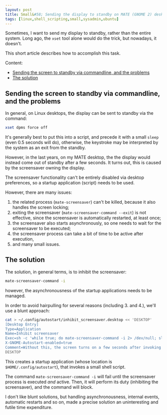 ```yaml
---
layout: post
title: Small&#58; Sending the display to standby on MATE (GNOME 2) desktops
tags: [linux,shell_scripting,small,sysadmin,ubuntu]
---
```


Sometimes, I want to send my display to standby, rather than the entire system. Long ago, the `xset` tool alone would do the trick, but nowadays, it doesn't.

This short article describes how to accomplish this task.

Content:
- [Sending the screen to standby via commandline, and the problems](/Small-sending-the-display-to-standby-on-mate-gnome-2-desktops#sending-the-screen-to-standby-via-commandline-and-the-problems)
- [The solution](/Small-sending-the-display-to-standby-on-mate-gnome-2-desktops#the-solution)

## Sending the screen to standby via commandline, and the problems

In general, on Linux desktops, the display can be sent to standby via the command:

```sh
xset dpms force off
```

It's generally best to put this into a script, and precede it with a small `sleep` (even 0.5 seconds will do), otherwise, the keystroke may be interpreted by the system as an exit from the standby.

However, in the last years, on my MATE desktop, the the display would instead come out of standby after a few seconds. It turns out, this is caused by the screensaver owning the display.

The screensaver functionality can't be entirely disabled via desktop preferences, so a startup application (script) needs to be used.

However, there are many issues:

1. the related process (`mate-screensaver`) can't be killed, because it also handles the screen locking;
2. exiting the screensaver (`mate-screensaver-command --exit`) is not effective, since the screensaver is automatically restarted, at least once;
3. the screensaver also starts asynchronously, so one needs to wait for the screensaver to be executed;
4. the screensaver process can take a bit of time to be active after execution,
5. and many small issues.

## The solution

The solution, in general terms, is to inhibit the screensaver:

```sh
mate-screensaver-command -i
```

however, the asynchronousness of the startup applications needs to be managed.

In order to avoid hairpulling for several reasons (including 3. and 4.), we'll use a blunt approach:

```sh
cat > ~/.config/autostart/inhibit_screensaver.desktop << 'DESKTOP'
[Desktop Entry]
Type=Application
Name=Inhibit screensaver
Exec=sh -c 'while true; do mate-screensaver-command -i 2> /dev/null; sleep 1; done'
X-GNOME-Autostart-enabled=true
Comment=Without this, the screen turns on a few seconds after invoking  `xset dpms force off`
DESKTOP
```

This creates a startup application (whose location is `$HOME/.config/autostart`), that invokes a small shell script.

The command `mate-screensaver-command -i` will fail until the screensaver process is executed _and_ active. Then, it will perform its duty (inhibiting the screensaver), and the command will block.

I don't like blunt solutions, but handling asynchronousness, internal events, automatic restarts and so on, made a precise solution an uninteresting and futile time expenditure.
